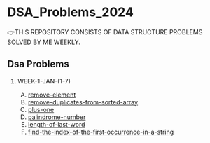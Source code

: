 # DSA_Problems_2024
👉THIS REPOSITORY CONSISTS OF DATA STRUCTURE PROBLEMS SOLVED BY ME WEEKLY. 
<br>
<h2>Dsa Problems</h2>
<ol>
  <li>WEEK-1-JAN-(1-7)</li>
  <ol type="A">
    <li> <a href="https://leetcode.com/problems/remove-element/description/">remove-element</a></li>
    <li> <a href="https://leetcode.com/problems/remove-duplicates-from-sorted-array/">remove-duplicates-from-sorted-array </a></li>
    <li> <a href="https://leetcode.com/problems/plus-one/description/">plus-one</a></li>
    <li> <a href="https://leetcode.com/problems/palindrome-number/description/">palindrome-number</a></li>
    <li> <a href="https://leetcode.com/problems/length-of-last-word/description/">length-of-last-word</a></li>
    <li> <a href="https://leetcode.com/problems/find-the-index-of-the-first-occurrence-in-a-string/description/">find-the-index-of-the-first-occurrence-in-a-string</a></li>
  </ol>
</ol>




 
 

